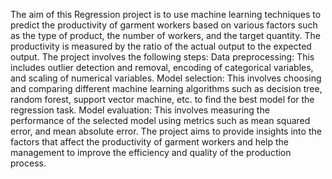 The aim of this Regression project is to use machine learning techniques to predict the productivity of garment workers based on various factors such as the type of product, the number of workers, and the target quantity. The productivity is measured by the ratio of the actual output to the expected output.
The project involves the following steps:
Data preprocessing: This includes outlier detection and removal, encoding of categorical variables, and scaling of numerical variables.
Model selection: This involves choosing and comparing different machine learning algorithms such as decision tree, random forest, support vector machine, etc. to find the best model for the regression task.
Model evaluation: This involves measuring the performance of the selected model using metrics such as mean squared error, and  mean absolute error.
The project aims to provide insights into the factors that affect the productivity of garment workers and help the management to improve the efficiency and quality of the production process.
